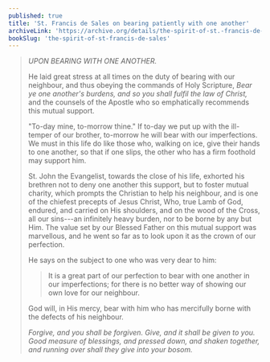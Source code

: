 ```yaml
---
published: true
title: 'St. Francis de Sales on bearing patiently with one another'
archiveLink: 'https://archive.org/details/the-spirit-of-st.-francis-de-sales/page/79?view=theater'
bookSlug: 'the-spirit-of-st-francis-de-sales'
---
```


> *UPON BEARING WITH ONE ANOTHER.*
>
> He laid great stress at all times on the duty of bearing with our neighbour, and thus obeying the commands of Holy Scripture, *Bear ye one another's burdens, and so you shall fulfil the law of Christ,* and the counsels of the Apostle who so emphatically recommends this mutual support.
> 
> "To-day mine, to-morrow thine." If to-day we put up with the ill-temper of our brother, to-morrow he will bear with our imperfections. We must in this life do like those who, walking on ice, give their hands to one another, so that if one slips, the other who has a firm foothold may support him.
> 
> St. John the Evangelist, towards the close of his life, exhorted his brethren not to deny one another this support, but to foster mutual charity, which prompts the Christian to help his neighbour, and is one of the chiefest precepts of Jesus Christ, Who, true Lamb of God, endured, and carried on His shoulders, and on the wood of the Cross, all our sins---an infinitely heavy burden, nor to be borne by any but Him. The value set by our Blessed Father on this mutual support was marvellous, and he went so far as to look upon it as the crown of our perfection.
> 
> He says on the subject to one who was very dear to him:
> 
>> It is a great part of our perfection to bear with one another in our imperfections; for there is no better way of showing our own love for our neighbour.
> 
> God will, in His mercy, bear with him who has mercifully borne with the defects of his neighbour.
> 
> *Forgive, and you shall be forgiven. Give, and it shall be given to you. Good measure of blessings, and pressed down, and shaken together, and running over shall they give into your bosom.*
